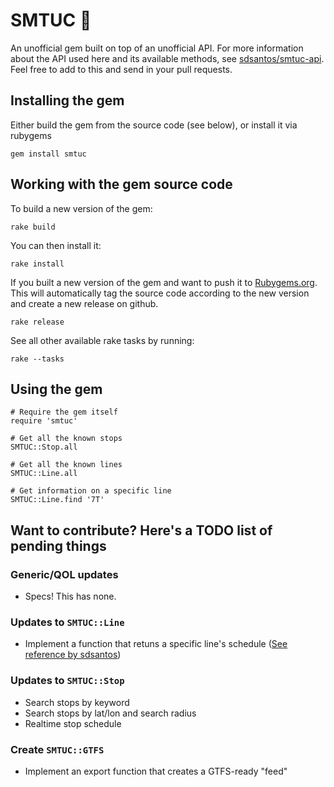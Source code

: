 # SMTUC 🚌

An unofficial gem built on top of an unofficial API. For more information about the API used here and its available methods, see [sdsantos/smtuc-api](https://github.com/sdsantos/smtuc-api). Feel free to add to this and send in your pull requests.

## Installing the gem

Either build the gem from the source code (see below), or install it via rubygems

```
gem install smtuc
```

## Working with the gem source code

To build a new version of the gem:

```
rake build
```

You can then install it:

```
rake install
```

If you built a new version of the gem and want to push it to [Rubygems.org](http://rubygems.org). This will automatically tag the source code according to the new version and create a new release on github.

```
rake release
```

See all other available rake tasks by running:

```
rake --tasks
```

## Using the gem

```
# Require the gem itself
require 'smtuc'

# Get all the known stops
SMTUC::Stop.all

# Get all the known lines
SMTUC::Line.all

# Get information on a specific line
SMTUC::Line.find '7T'
```

## Want to contribute? Here's a TODO list of pending things

### Generic/QOL updates

* Specs! This has none.

### Updates to `SMTUC::Line`

* Implement a function that retuns a specific line's schedule ([See reference by sdsantos](https://github.com/sdsantos/smtuc-api#horário-de-linha))

### Updates to `SMTUC::Stop`

* Search stops by keyword
* Search stops by lat/lon and search radius
* Realtime stop schedule

### Create `SMTUC::GTFS`

* Implement an export function that creates a GTFS-ready "feed"
